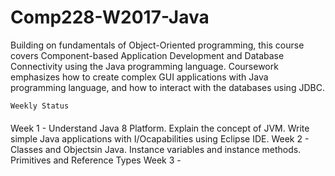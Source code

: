 # Comp228-W2017-Java
Building on fundamentals of Object-Oriented programming, 
this course covers Component-based Application Development and Database Connectivity using the Java programming language.
Coursework emphasizes how to create complex GUI applications with Java programming language,
and how to interact with the databases using JDBC.
~~~~~~~~~~~~~~~~~~~~~~~~~~
Weekly Status
~~~~~~~~~~~~~~~~~~~~~~~~~~
####
Week 1 - Understand Java 8 Platform. Explain the concept of JVM. Write simple Java applications with I/Ocapabilities using Eclipse IDE.
Week 2 - Classes and Objectsin Java. Instance variables and instance methods. Primitives and Reference Types
Week 3 - 
